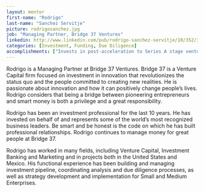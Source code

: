 ```yaml
---
layout: mentor
first-name: "Rodrigo"
last-name: "Sanchez Servitje"
picture: rodrigosanchez.jpg
job: "Managing Partner, Bridge 37 Ventures"
linkedin: http://www.linkedin.com/pub/rodrigo-sanchez-servitje/10/352/349/en
categories: [Investment, Funding, Due Diligence]
accomplishments: ["Invests in post-acceleration to Series A stage ventures","Former Principal - Gerbera Capital (Mexico City)","Expert in Investment"]
---
```

Rodrigo is a Managing Partner at Bridge 37 Ventures. Bridge 37 is a Venture Capital firm focused on investment in innovation that revolutionizes the status quo and the people committed to creating new realities. He is passionate about innovation and how it can positively change people’s lives. Rodrigo considers that being a bridge between pioneering entrepreneurs and smart money is both a privilege and a great responsibility.

Rodrigo has been an investment professional for the last 10 years. He has invested on behalf of and represents some of the world’s most recognized business leaders. Be smart and be honest is the code on which he has built professional relationships. Rodrigo continues to manage money for great people at Bridge 37.

Rodrigo has worked in many fields, including Venture Capital, Investment Banking and Marketing and in projects both in the United States and Mexico. His functional experience has been building and managing investment pipeline, coordinating analysis and due diligence processes, as well as strategy development and implementation for Small and Medium Enterprises.
